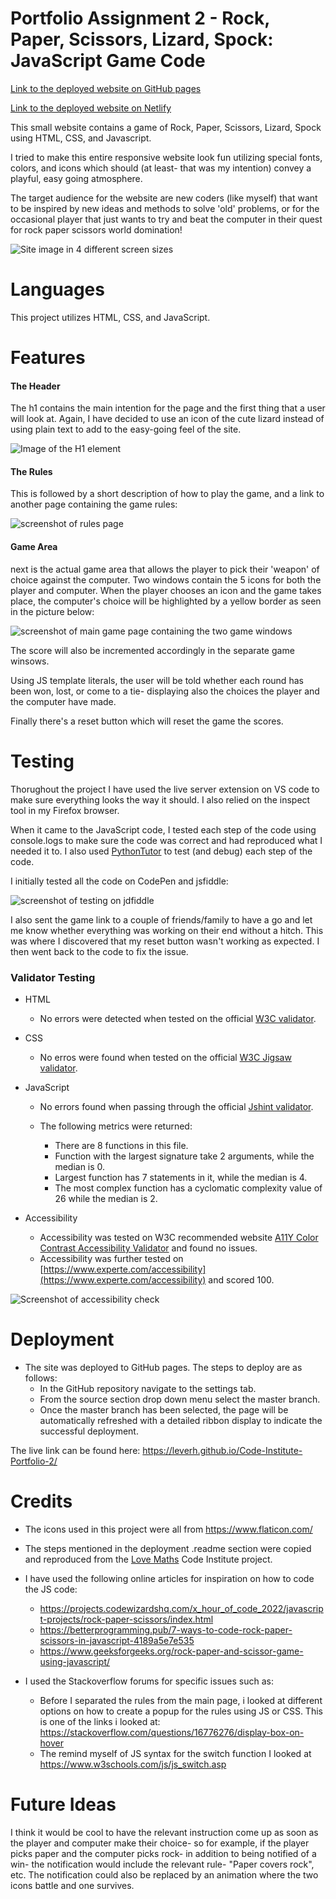 # Portfolio Assignment 2 - Rock, Paper, Scissors, Lizard, Spock: JavaScript Game Code

[Link to the deployed website on GitHub pages](https://leverh.github.io/Code-Institute-Portfolio-2/)

[Link to the deployed website on Netlify](https://bespoke-shortbread-9b2d7c.netlify.app/)

This small website contains a game of Rock, Paper, Scissors, Lizard, Spock using HTML, CSS, and Javascript. 

I tried to make this entire responsive website look fun utilizing special fonts, colors, and icons which should (at least- that was my intention) convey a playful, easy going atmosphere. 

The target audience for the website are new coders (like myself) that want to be inspired by new ideas and methods to solve 'old' problems, or for the occasional player that just wants to try and beat the computer in their quest for rock paper scissors world domination!

![Site image in 4 different screen sizes](assets/Images/Screenshot%202023-02-12%20at%2015-59-03%20Am%20I%20Responsive.png)

# Languages

This project utilizes HTML, CSS, and JavaScript.

# Features

#### The Header
The h1 contains the main intention for the page and the first thing that a user will look at. Again, I have decided to use an icon of the cute lizard instead of using plain text to add to the easy-going feel of the site.

![Image of the H1 element](assets/Images/Screenshot%202023-02-12%20at%2016-16-49%20Rock%20Paper%20Scissor%20Lizard%20Spock%20JavaScript%20Game%20Code.png)

#### The Rules
This is followed by a short description of how to play the game, and a link to another page containing the game rules:

![screenshot of rules page](assets/Images/Screenshot%202023-02-12%20at%2016-20-22%20Rock%20Paper%20Scissor%20Lizard%20Spock%20JavaScript%20Game%20Rules.png)

#### Game Area
next is the actual game area that allows the player to pick their 'weapon' of choice against the computer. Two windows contain the 5 icons for both the player and computer. When the player chooses an icon and the game takes place, the computer's choice will be highlighted by a yellow border as seen in the picture below: 

![screenshot of main game page containing the two game windows](assets/Images/Screenshot%202023-02-12%20at%2016-25-55%20Rock%20Paper%20Scissor%20Lizard%20Spock%20JavaScript%20Game%20Code.png)

The score will also be incremented accordingly in the separate game winsows. 

Using JS template literals, the user will be told whether each round has been won, lost, or come to a tie- displaying also the choices the player and the computer have made.

Finally there's a reset button which will reset the game the scores.

# Testing

Thorughout the project I have used the live server extension on VS code to make sure everything looks the way it should. I also relied on the inspect tool in my Firefox browser.

When it came to the JavaScript code, I tested each step of the code using console.logs to make sure the code was correct and had reproduced what I needed it to. I also used [PythonTutor](https://pythontutor.com/) to test (and debug) each step of the code.

I initially tested all the code on CodePen and jsfiddle: 

![screenshot of testing on jdfiddle](assets/Images/Screenshot%202023-02-12%20at%2016-41-11%20JSFiddle%20-%20Code%20Playground.png)

I also sent the game link to a couple of friends/family to have a go and let me know whether everything was working on their end without a hitch. This was where I discovered that my reset button wasn't working as expected. I then went back to the code to fix the issue. 

### Validator Testing

- HTML
  
    - No errors were detected when tested on the official [W3C validator](https://validator.w3.org/nu/?doc=https%3A%2F%2Fleverh.github.io%2FCode-Institute-Portfolio-2%2F).

- CSS
  
    - No erros were found when tested on the official [W3C Jigsaw validator](https://jigsaw.w3.org/css-validator/validator?uri=https%3A%2F%2Fleverh.github.io%2FCode-Institute-Portfolio-2%2F&profile=css3svg&usermedium=all&warning=1&vextwarning=&lang=en).

- JavaScript
  
    - No errors found when passing through the official [Jshint validator](https://jshint.com/).
  - The following metrics were returned:
  
    - There are 8 functions in this file.
    - Function with the largest signature take 2 arguments, while the median is 0.
    - Largest function has 7 statements in it, while the median is 4.
    - The most complex function has a cyclomatic complexity value of 26 while the median is 2.

- Accessibility
  
  - Accessibility was tested on W3C recommended website [A11Y Color Contrast Accessibility Validator](https://color.a11y.com/Contrast/) and found no issues.
  - Accessibility was further tested on [https://www.experte.com/accessibility](https://www.experte.com/accessibility) and scored 100.

![Screenshot of accessibility check](assets/Images/Screenshot%202023-02-14%20at%2010-59-26%20Accessibility%20Checker%20-%20Is%20Your%20Website%20Accessible.png)


# Deployment

-   The site was deployed to GitHub pages. The steps to deploy are as follows:
    - In the GitHub repository navigate to the settings tab.
    - From the source section drop down menu select the master branch.
    - Once the master branch has been selected, the page will be automatically refreshed with a detailed ribbon display to indicate the successful deployment.

The live link can be found here: https://leverh.github.io/Code-Institute-Portfolio-2/

# Credits

- The icons used in this project were all from https://www.flaticon.com/
- The steps mentioned in the deployment .readme section were copied and reproduced from the [Love Maths](https://github.com/Code-Institute-Solutions/readme-love-maths/blob/master/README.md) Code Institute project.
- I have used the following online articles for inspiration on how to code the JS code:
    - https://projects.codewizardshq.com/x_hour_of_code_2022/javascript-projects/rock-paper-scissors/index.html
    - https://betterprogramming.pub/7-ways-to-code-rock-paper-scissors-in-javascript-4189a5e7e535
    - https://www.geeksforgeeks.org/rock-paper-and-scissor-game-using-javascript/

- I used the Stackoverflow forums for specific issues such as:
    - Before I separated the rules from the main page, i looked at different options on how to create a popup for the rules using JS or CSS. This is one of the links i looked at: https://stackoverflow.com/questions/16776276/display-box-on-hover
    - The remind myself of JS syntax for the switch function I looked at https://www.w3schools.com/js/js_switch.asp

# Future Ideas

I think it would be cool to have the relevant instruction come up as soon as the player and computer make their choice- so for example, if the player picks paper and the computer picks rock- in addition to being notified of a win- the notification would include the relevant rule- "Paper covers rock", etc. The notification could also be replaced by an animation where the two icons battle and one survives.  